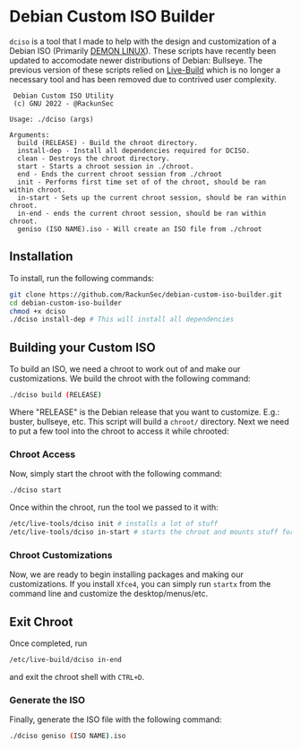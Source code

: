 # Debian Custom ISO Builder
`dciso` is a tool that I made to help with the design and customization of a Debian ISO (Primarily [DEMON LINUX](https://demonlinux.com/)). These scripts have recently been updated to accomodate newer distributions of Debian: Bullseye. The previous version of these scripts relied on [Live-Build](https://live-team.pages.debian.net/live-manual/html/live-manual/index.en.html) which is no longer a necessary tool and has been removed due to contrived user complexity. 

```
 Debian Custom ISO Utility
 (c) GNU 2022 - @RackunSec

Usage: ./dciso (args)

Arguments:
  build (RELEASE) - Build the chroot directory.
  install-dep - Install all dependencies required for DCISO.
  clean - Destroys the chroot directory.
  start - Starts a chroot session in ./chroot.
  end - Ends the current chroot session from ./chroot
  init - Performs first time set of of the chroot, should be ran within chroot.
  in-start - Sets up the current chroot session, should be ran within chroot.
  in-end - ends the current chroot session, should be ran within chroot.
  geniso (ISO NAME).iso - Will create an ISO file from ./chroot
```
## Installation
To install, run the following commands:
```bash
git clone https://github.com/RackunSec/debian-custom-iso-builder.git
cd debian-custom-iso-builder
chmod +x dciso
./dciso install-dep # This will install all dependencies
```
## Building your Custom ISO
To build an ISO, we need a chroot to work out of and make our customizations. We build the chroot with the following command:
```bash
./dciso build (RELEASE) 
```
Where "RELEASE" is the Debian release that you want to customize. E.g.: buster, bullseye, etc. This script will build a `chroot/` directory. Next we need to put a few tool into the chroot to access it while chrooted:

### Chroot Access
Now, simply start the chroot with the following command:
```bash
./dciso start
```
Once within the chroot, run the tool we passed to it with:
```bash
/etc/live-tools/dciso init # installs a lot of stuff
/etc/live-tools/dciso in-start # starts the chroot and mounts stuff for x11
```
### Chroot Customizations
Now, we are ready to begin installing packages and making our customizations. If you install `Xfce4`, you can simply run `startx` from the command line and customize the desktop/menus/etc.
## Exit Chroot
Once completed, run 
```bash
/etc/live-build/dciso in-end
```
and exit the chroot shell with `CTRL+D`.
### Generate the ISO
Finally, generate the ISO file with the following command:
```bash
./dciso geniso (ISO NAME).iso
```
